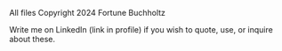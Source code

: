 All files Copyright 2024 Fortune Buchholtz

Write me on LinkedIn (link in profile) if you wish to quote, use, or inquire about these.
